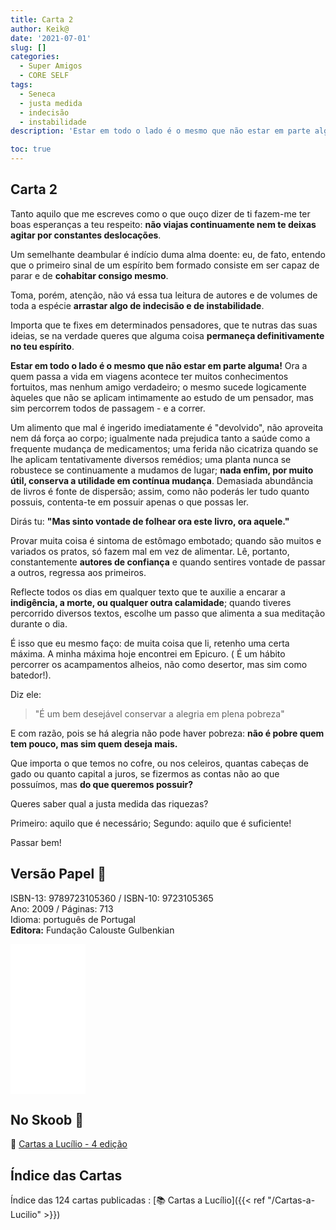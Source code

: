 ```yaml
---
title: Carta 2
author: Keik@
date: '2021-07-01'
slug: []
categories:
  - Super Amigos
  - CORE SELF
tags:
  - Seneca
  - justa medida
  - indecisão 
  - instabilidade
description: 'Estar em todo o lado é o mesmo que não estar em parte alguma!'

toc: true
---
```


## Carta 2

Tanto aquilo que me escreves como o que ouço dizer de ti fazem-me ter boas esperanças a teu respeito: **não viajas continuamente nem te deixas agitar por constantes deslocações**.

Um semelhante deambular é indício duma alma doente: eu, de fato, entendo que o primeiro sinal de um espírito bem formado consiste em ser capaz de parar e de **cohabitar consigo mesmo**.

Toma, porém, atenção, não vá essa tua leitura de autores e de volumes de toda a espécie **arrastar algo de indecisão e de instabilidade**.

Importa que te fixes em determinados pensadores, que te nutras das suas ideias, se na verdade queres que
alguma coisa **permaneça definitivamente no teu espírito**.

**Estar em todo o lado é o mesmo que não estar em parte alguma!** Ora a quem passa a vida em viagens acontece ter muitos conhecimentos fortuitos, mas nenhum amigo verdadeiro; o mesmo sucede logicamente àqueles que não se aplicam intimamente ao estudo de um pensador, mas sim percorrem todos de passagem - e a correr.

Um alimento que mal é ingerido imediatamente é "devolvido", não aproveita nem dá força ao corpo; igualmente nada prejudica tanto a saúde como a frequente mudança de medicamentos; uma ferida não cicatriza quando se lhe aplicam tentativamente diversos remédios; uma planta nunca se robustece se continuamente a mudamos de lugar; **nada enfim, por muito útil, conserva a utilidade em contínua mudança**. Demasiada abundância de livros é fonte de dispersão; assim, como não poderás ler tudo quanto possuis, contenta-te em possuir apenas o que possas ler.

Dirás tu:  **"Mas sinto vontade de folhear ora este livro, ora aquele."**

Provar muita coisa é sintoma de estômago embotado; quando são muitos e variados os pratos, só fazem mal em vez de alimentar. Lê, portanto, constantemente **autores de confiança** e quando sentires vontade de passar a outros, regressa aos primeiros.

Reflecte todos os dias em qualquer texto que te auxilie a encarar a **indigência, a morte, ou qualquer outra calamidade**; quando tiveres percorrido diversos textos, escolhe um passo que alimenta a sua meditação durante o dia.

É isso que eu mesmo faço: de muita coisa que li, retenho uma certa máxima. A minha máxima hoje encontrei em Epicuro. ( É um hábito percorrer os acampamentos alheios, não como desertor, mas sim como batedor!). 

Diz ele:
> "É um bem desejável conservar a alegria em plena pobreza" 

E com razão, pois se há alegria não pode haver pobreza: **não é pobre quem tem pouco, mas sim quem deseja mais.**

Que importa o que temos no cofre, ou nos celeiros, quantas cabeças de gado ou quanto capital a juros, se fizermos as contas não ao que possuímos, mas **do que queremos possuir?**

Queres saber qual a justa medida das riquezas? 

Primeiro: aquilo que é necessário; 
Segundo: aquilo que é suficiente!

Passar bem!

## Versão Papel :book:

ISBN-13: 9789723105360 / ISBN-10: 9723105365  
Ano: 2009 / Páginas: 713  
Idioma: português de Portugal   
**Editora:** Fundação Calouste Gulbenkian

<iframe style="width:120px;height:240px;" marginwidth="0" marginheight="0" scrolling="no" frameborder="0" src="//ws-na.amazon-adsystem.com/widgets/q?ServiceVersion=20070822&OneJS=1&Operation=GetAdHtml&MarketPlace=BR&source=ac&ref=tf_til&ad_type=product_link&tracking_id=mundodekeika-20&marketplace=amazon&amp;region=BR&placement=9723105365&asins=9723105365&linkId=fb8dc16224bc0c2b7943ec769c5b5905&show_border=true&link_opens_in_new_window=true&price_color=333333&title_color=0066c0&bg_color=ffffff">
    </iframe>


## No Skoob :eagle:

:book: [Cartas a Lucílio - 4 edição](https://www.skoob.com.br/cartas-a-lucilio-37684ed41245.html)


## Índice das Cartas

Índice das 124 cartas publicadas : [📚 Cartas a Lucílio]({{< ref "/Cartas-a-Lucilio" >}})
